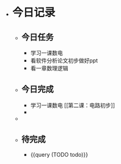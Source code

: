 - # 今日记录
	- ## 今日任务
		- 学习一课数电
		- 看软件分析论文初步做好ppt
		- 看一章数理逻辑
	- ##  今日完成
		- 学习一课数电 [[第二课：电路初步]]
		-
	-
	- ## 待完成
		- {{query (TODO todo)}}